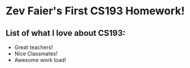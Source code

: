# Zev Faier's First CS193 Homework!

## List of what I love about CS193:

- Great teachers!
- Nice Classmates!
- Awesome work load!



